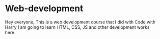 # Web-development
Hey everyone, This is a web development course that I did with Code with Harry
I am going to learn
HTML, CSS, JS and other development works here.
